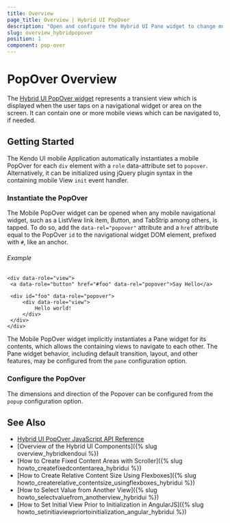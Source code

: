 ```yaml
---
title: Overview
page_title: Overview | Hybrid UI PopOver
description: "Open and configure the Hybrid UI Pane widget to change mobile views within the main view application in the Kendo UI framework."
slug: overview_hybridpopover
position: 1
component: pop-over
---
```


# PopOver Overview

The [Hybrid UI PopOver widget](http://demos.telerik.com/kendo-ui/m/index#popover/index) represents a transient view which is displayed when the user taps on a navigational widget or area on the screen. It can contain one or more mobile views which can be navigated to, if needed.

## Getting Started

The Kendo UI mobile Application automatically instantiates a mobile PopOver for each `div` element with a `role` data-attribute set to `popover`. Alternatively, it can be initialized using jQuery plugin syntax in the containing mobile View `init` event handler.

### Instantiate the PopOver

The Mobile PopOver widget can be opened when any mobile navigational widget, such as a ListView link item, Button, and TabStrip among others, is tapped. To do so, add the `data-rel="popover"` attribute and a `href` attribute equal to the PopOver `id` to the navigational widget DOM element, prefixed with `#`, like an anchor.

###### Example

    <div data-role="view">
     <a data-role="button" href="#foo" data-rel="popover">Say Hello</a>

     <div id="foo" data-role="popover">
         <div data-role="view">
             Hello world!
         </div>
     </div>
    </div>

The Mobile PopOver widget implicitly instantiates a Pane widget for its contents, which allows the containing views to navigate to each other. The Pane widget behavior, including default transition, layout, and other features, may be configured from the `pane` configuration option.

### Configure the PopOver

The dimensions and direction of the Popover can be configured from the `popup` configuration option.

## See Also

* [Hybrid UI PopOver JavaScript API Reference](/api/javascript/mobile/ui/popover)
* [Overview of the Hybrid UI Components]({% slug overview_hybridkendoui %})
* [How to Create Fixed Content Areas with Scroller]({% slug howto_createfixedcontentarea_hybridui %})
* [How to Create Relative Content Size Using Flexboxes]({% slug howto_createrelative_contentsize_usingflexboxes_hybridui %})
* [How to Select Value from Another View]({% slug howto_selectvaluefrom_anotherview_hybridui %})
* [How to Set Initial View Prior to Initialization in AngularJS]({% slug howto_setinitiaviewpriortoinitialization_angular_hybridui %})
